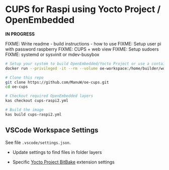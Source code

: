 # CUPS for Raspi using Yocto Project / OpenEmbedded

**IN PROGRESS**

FIXME: Write readme
       - build instructions
       - how to use
FIXME: Setup user pi with password raspberry
FIXME: CUPS + web view
FIXME: Setup sudoers
FIXME: systemd or sysvinit or mdev-busybox

```sh
# Setup your system to build OpenEmbedded/Yocto Project or use a container
docker run --privileged -it --rm --volume oe-workspace:/home/builder/workspace --name poky oe-builder

# Clone this repo
git clone https://github.com/ManuW/oe-cups.git
cd oe-cups

# Checkout required OpenEmbedded layers
kas checkout cups-raspi2.yml 

# Build the image
kas build cups-raspi2.yml 
```

## VSCode Workspace Settings

See file `.vscode/settings.json`.

- Update settings to find files in folder layers

- Specific [Yocto Project BitBake](https://marketplace.visualstudio.com/items?itemName=yocto-project.yocto-bitbake) extension settings
